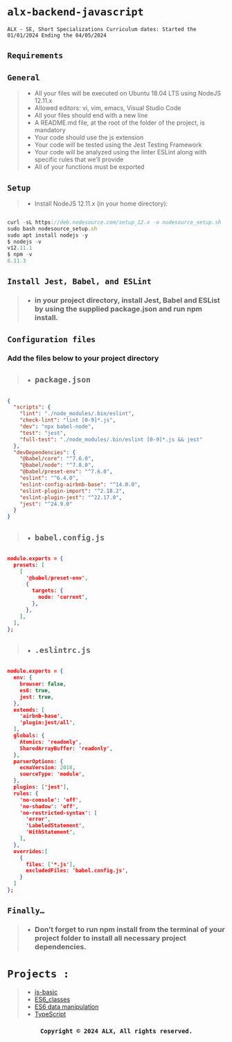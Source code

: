 # ```alx-backend-javascript```
``` ALX - SE, Short Specializations Curriculum dates: Started the 01/01/2024 Ending the 04/05/2024 ```


## ```Requirements```
## ```General```
>- All your files will be executed on Ubuntu 18.04 LTS using NodeJS 12.11.x
>- Allowed editors: vi, vim, emacs, Visual Studio Code
>- All your files should end with a new line
>- A README.md file, at the root of the folder of the project, is mandatory
>- Your code should use the js extension
>- Your code will be tested using the Jest Testing Framework
>- Your code will be analyzed using the linter ESLint along with specific rules that we’ll provide
>- All of your functions must be exported

## ```Setup```
>- Install NodeJS 12.11.x
(in your home directory):

```js

curl -sL https://deb.nodesource.com/setup_12.x -o nodesource_setup.sh
sudo bash nodesource_setup.sh
sudo apt install nodejs -y
$ nodejs -v
v12.11.1
$ npm -v
6.11.3

```

## ```Install Jest, Babel, and ESLint```
>- ### in your project directory, install Jest, Babel and ESList by using the supplied package.json and run npm install.

## ```Configuration files```
### Add the files below to your project directory

>- ## ```package.json```
```json

{
  "scripts": {
    "lint": "./node_modules/.bin/eslint",
    "check-lint": "lint [0-9]*.js",
    "dev": "npx babel-node",
    "test": "jest",
    "full-test": "./node_modules/.bin/eslint [0-9]*.js && jest"
  },
  "devDependencies": {
    "@babel/core": "^7.6.0",
    "@babel/node": "^7.8.0",
    "@babel/preset-env": "^7.6.0",
    "eslint": "^6.4.0",
    "eslint-config-airbnb-base": "^14.0.0",
    "eslint-plugin-import": "^2.18.2",
    "eslint-plugin-jest": "^22.17.0",
    "jest": "^24.9.0"
  }
}

```

>- ## ```babel.config.js```

```json

module.exports = {
  presets: [
    [
      '@babel/preset-env',
      {
        targets: {
          node: 'current',
        },
      },
    ],
  ],
};

```

>- ## ```.eslintrc.js```

```json

module.exports = {
  env: {
    browser: false,
    es6: true,
    jest: true,
  },
  extends: [
    'airbnb-base',
    'plugin:jest/all',
  ],
  globals: {
    Atomics: 'readonly',
    SharedArrayBuffer: 'readonly',
  },
  parserOptions: {
    ecmaVersion: 2018,
    sourceType: 'module',
  },
  plugins: ['jest'],
  rules: {
    'no-console': 'off',
    'no-shadow': 'off',
    'no-restricted-syntax': [
      'error',
      'LabeledStatement',
      'WithStatement',
    ],
  },
  overrides:[
    {
      files: ['*.js'],
      excludedFiles: 'babel.config.js',
    }
  ]
};

```

## ```Finally…```

>- ### Don’t forget to run npm install from the terminal of your project folder to install all necessary project dependencies.

# ```Projects : ```
>- [js-basic](0x00-ES6_basic/)
>- [ES6_classes](0x02-ES6_classes/)
>- [ES6 data manipulation](0x03-ES6_data_manipulation/)
>- [TypeScript](0x04-TypeScript/)




<dev style='text-align:center;'>  

### ```Copyright © 2024 ALX, All rights reserved.```

<dev/>